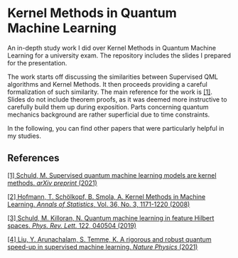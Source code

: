 # Kernel Methods in Quantum Machine Learning
An in-depth study work I did over Kernel Methods in Quantum Machine Learning for a university exam. The repository includes the slides I prepared for the presentation.

The work starts off discussing the similarities between Supervised QML algorithms and Kernel Methods. It then proceeds providing a careful formalization of such similarity. The main reference for the work is [[1]](#1). Slides do not include theorem proofs, as it was deemed more instructive to carefully build them up during exposition. Parts concerning quantum mechanics background are rather superficial due to time constraints.

In the following, you can find other papers that were particularly helpful in my studies.


## References
<a id="1">[[1] 
Schuld, M. 
Supervised quantum machine learning models are kernel methods. *arXiv preprint* (2021)](https://arxiv.org/abs/2101.11020)</a>

[[2] Hofmann, T. Schölkopf, B. Smola, A.
Kernel Methods in Machine Learning. *Annals of Statistics*, Vol. 36, No. 3, 1171-1220 (2008)](https://arxiv.org/abs/math/0701907)

[[3] Schuld, M. Killoran, N.
Quantum machine learning in feature Hilbert spaces. *Phys. Rev. Lett.* 122, 040504 (2019)](https://arxiv.org/abs/1803.07128)

[[4] Liu, Y. Arunachalam, S. Temme, K.
A rigorous and robust quantum speed-up in supervised machine learning.
*Nature Physics* (2021)](https://arxiv.org/abs/2010.02174)

